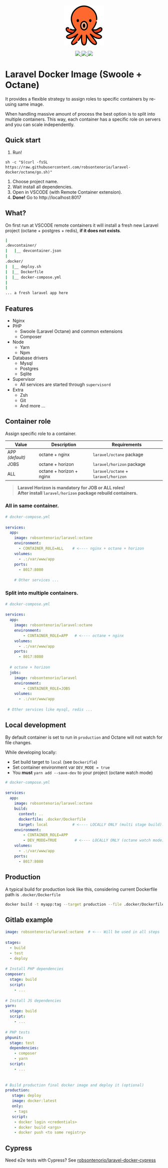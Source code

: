 <p align="center">
  <img src="https://raw.githubusercontent.com/robsontenorio/laravel-docker/master/octopus.png">
</p> 
<p align="center">    
  <a href="https://hub.docker.com/r/robsontenorio/laravel">
    <img src="https://img.shields.io/docker/v/robsontenorio/laravel?color=green&sort=semver&style=for-the-badge" />
    <img src="https://img.shields.io/docker/pulls/robsontenorio/laravel?color=orange&style=for-the-badge" />
    <img src="https://img.shields.io/docker/image-size/robsontenorio/laravel?sort=date&style=for-the-badge" />
  </a>
</p>

# Laravel Docker Image (Swoole + Octane)

It provides a flexible strategy to assign roles to specific containers by re-using same image.

When handling massive amount of process the best option is to split into multiple containers. This way, each container has a specific role on servers and you can scale independently.

## Quick start

1. Run!
```
sh -c "$(curl -fsSL https://raw.githubusercontent.com/robsontenorio/laravel-docker/octane/go.sh)"

```
1. Choose project name.
1. Wait install all dependencies.
1. Open in VSCODE (with Remote Container extension).
1. **Done!** Go to http://localhost:8017

## What?

On first run at VSCODE remote containers it will install a fresh new Laravel project (octane + postgres + redis), **if it does not exists**.

```bash
|
.devcontainer/
|   |__ devcontainer.json  
|    
.docker/
|  |__ deploy.sh           
|  |__ Dockerfile          
|  |__ docker-compose.yml  
|
|
... a fresh laravel app here


```



## Features

- Nginx
- PHP
    - Swoole (Laravel Octane) and common extensions
    - Composer
- Node
    - Yarn
    - Npm
- Database drivers
    - Mysql 
    - Postgres 
    - Sqlite
- Supervisor
   - All services are started through `supervisord`
- Extra
   - Zsh
   - Git
   - And more ...

## Container role

Assign specific role to a container.

| Value             | Description |  Requirements |
| ---------------   | ----------- | ------------- |
| APP *(default)*   | octane + nginx  | `laravel/octane` package |
| JOBS              | octane + horizon | `laravel/horizon` package |
| ALL               | octane + horizon + nginx | `laravel/octane` + `laravel/horizon`

> **Laravel Horizon is mandatory for JOB or ALL roles! <br> After install `laravel/horizon` package rebuild containers.**


###  All in same container.

```yaml
# docker-compose.yml

services:  
  app:
    image: robsontenorio/laravel:octane    
    environment:
      - CONTAINER_ROLE=ALL    # <---- nginx + octane + horizon 
    volumes:
      - .:/var/www/app
    ports:
      - 8017:8080

    # Other services ...
```


### Split into multiple containers.

```yaml
# docker-compose.yml

services:
  app:
    image: robsontenorio/laravel:octane
    environment:
        - CONTAINER_ROLE=APP   # <---- octane + nginx
    volumes:
      - .:/var/www/app
    ports:
      - 8017:8080
 
  # octane + horizon 
  jobs:
    image: robsontenorio/laravel
    environment:
        - CONTAINER_ROLE=JOBS
    volumes:
      - .:/var/www/app

 # Other services like mysql, redis ...
```

## Local development

By default container is set to run in `production` and Octane will not watch for file changes.

While developing locally:
- Set build target to `local` (see `Dockerifle`)
- Set container environment var `DEV_MODE = true`
- You **must**  `yarn add --save-dev` to your project (octane watch mode)

```yaml
# docker-compose.yml

services:
  app:
    image: robsontenorio/laravel:octane
    build:
      context: ..
      dockerfile: .docker/Dockerfile
      target: local           # <---- LOCALLY ONLY (multi stage build).
    environment:
        - CONTAINER_ROLE=APP   
        - DEV_MODE=TRUE        # <---- LOCALLY ONLY (octane watch mode).
    volumes:
      - .:/var/www/app
    ports:
      - 8017:8080
```



## Production

A typical build for production look like this, considering current Dockerfile path is `.docker/Dockerfile`

```bash
docker build -t myapp:tag --target production --file .docker/Dockerfile . # <-- a dot "." here
```

## Gitlab example

```yaml
image: robsontenorio/laravel:octane  # <--- Will be used in all steps

stages:
  - build
  - test
  - deploy

# Install PHP dependencies
composer:  
  stage: build
  script:
    - ...

# Install JS dependencies
yarn:  
  stage: build  
  script:
    - ...

# PHP tests
phpunit:  
  stage: test
  dependencies:
    - composer
    - yarn    
  script:
    - ...


# Build production final docker image and deploy it (optional)
production:
   stage: deploy
   image: docker:latest
   only:
    - tags
   script:
    - docker login <credentials>
    - docker build <args>
    - docker push <to some registry>
```

## Cypress

Need e2e tests with Cypress? See [robsontenorio/laravel-docker-cypress](https://github.com/robsontenorio/laravel-docker-cypress)
